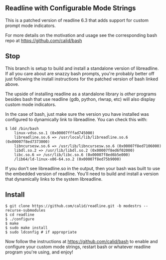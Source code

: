 ## Readline with Configurable Mode Strings ##

This is a patched version of readline 6.3 that adds support for custom prompt mode indicators.

For more details on the motivation and usage see the corresponding bash repo at https://github.com/calid/bash

## Stop ##

This branch is setup to build and install a standalone version of libreadline. If all you care about are snazzy bash prompts, you're probably better off just following the install instructions for the patched version of bash linked above.

The upside of installing readline as a standalone library is _other_ programs besides bash that use readline (gdb, python, rlwrap, etc) will also display custom mode indicators.

In the case of bash, just make sure the version you have installed was configured to dynamically link to libreadline. You can check this with:

    $ ldd /bin/bash
        linux-vdso.so.1 (0x00007fffad745000)
        libreadline.so.6 => /usr/local/lib/libreadline.so.6 (0x00007f8ed7373000)
        libncursesw.so.6 => /usr/lib/libncursesw.so.6 (0x00007f8ed7106000)
        libdl.so.2 => /usr/lib/libdl.so.2 (0x00007f8ed6f02000)
        libc.so.6 => /usr/lib/libc.so.6 (0x00007f8ed6b5e000)
        /lib64/ld-linux-x86-64.so.2 (0x00007f8ed75b9000)

If you don't see libreadline.so in the output, then your bash was built to use the embedded version of readline.  You'll need to build and install a version that dynamically links to the system libreadline.

## Install ##

    $ git clone https://github.com/calid/readline.git -b modestrs --recurse-submodules
    $ cd readline
    $ ./configure
    $ make
    $ sudo make install
    $ sudo ldconfig # if appropriate

Now follow the instructions at https://github.com/calid/bash to enable and configure your custom mode strings, restart bash or whatever readline program you're using, and enjoy!

